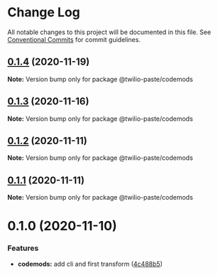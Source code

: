 # Change Log

All notable changes to this project will be documented in this file.
See [Conventional Commits](https://conventionalcommits.org) for commit guidelines.

## [0.1.4](https://github.com/twilio-labs/paste/compare/@twilio-paste/codemods@0.1.3...@twilio-paste/codemods@0.1.4) (2020-11-19)

**Note:** Version bump only for package @twilio-paste/codemods





## [0.1.3](https://github.com/twilio-labs/paste/compare/@twilio-paste/codemods@0.1.2...@twilio-paste/codemods@0.1.3) (2020-11-16)

**Note:** Version bump only for package @twilio-paste/codemods





## [0.1.2](https://github.com/twilio-labs/paste/compare/@twilio-paste/codemods@0.1.1...@twilio-paste/codemods@0.1.2) (2020-11-11)

**Note:** Version bump only for package @twilio-paste/codemods





## [0.1.1](https://github.com/twilio-labs/paste/compare/@twilio-paste/codemods@0.1.0...@twilio-paste/codemods@0.1.1) (2020-11-11)

**Note:** Version bump only for package @twilio-paste/codemods





# 0.1.0 (2020-11-10)


### Features

* **codemods:** add cli and first transform ([4c488b5](https://github.com/twilio-labs/paste/commit/4c488b5f2baf9b9dc8f949701c8942d9b9e3f8e0))
